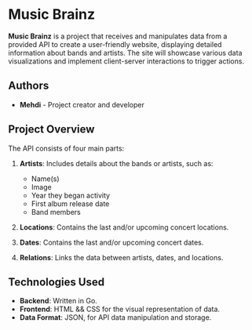 # Music Brainz

**Music Brainz** is a project that receives and manipulates data from a provided API to create a user-friendly website, displaying detailed information about bands and artists. The site will showcase various data visualizations and implement client-server interactions to trigger actions.


## Authors

- **Mehdi** - Project creator and developer

## Project Overview

The API consists of four main parts:
1. **Artists**: Includes details about the bands or artists, such as:
   - Name(s)
   - Image
   - Year they began activity
   - First album release date
   - Band members

2. **Locations**: Contains the last and/or upcoming concert locations.

3. **Dates**: Contains the last and/or upcoming concert dates.

4. **Relations**: Links the data between artists, dates, and locations.


## Technologies Used

- **Backend**: Written in Go.
- **Frontend**: HTML && CSS for the visual representation of data.
- **Data Format**: JSON, for API data manipulation and storage.

